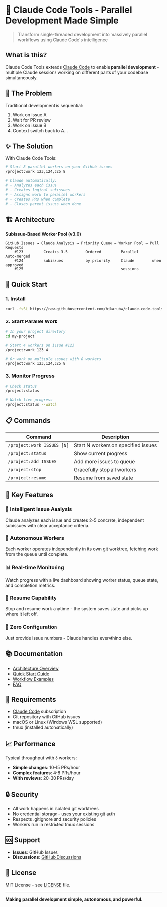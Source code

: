 # 🚀 Claude Code Tools - Parallel Development Made Simple

> Transform single-threaded development into massively parallel workflows using Claude Code's intelligence

## What is this?

Claude Code Tools extends [Claude Code](https://claude.ai/code) to enable **parallel development** - multiple Claude sessions working on different parts of your codebase simultaneously.

## 🎯 The Problem

Traditional development is sequential:
1. Work on issue A
2. Wait for PR review
3. Work on issue B
4. Context switch back to A...

## ✨ The Solution

With Claude Code Tools:
```bash
# Start 8 parallel workers on your GitHub issues
/project:work 123,124,125 8

# Claude automatically:
# - Analyzes each issue
# - Creates logical subissues
# - Assigns work to parallel workers
# - Creates PRs when complete
# - Closes parent issues when done
```

## 🏗️ Architecture

**Subissue-Based Worker Pool (v3.0)**
```
GitHub Issues → Claude Analysis → Priority Queue → Worker Pool → Pull Requests
    #123         Creates 3-5        Ordered         Parallel      Auto-merged
    #124         subissues          by priority     Claude        when approved
    #125                                            sessions
```

## 🚀 Quick Start

### 1. Install
```bash
curl -fsSL https://raw.githubusercontent.com/hikarubw/claude-code-tools/main/install.sh | bash
```

### 2. Start Parallel Work
```bash
# In your project directory
cd my-project

# Start 4 workers on issue #123
/project:work 123 4

# Or work on multiple issues with 8 workers
/project:work 123,124,125 8
```

### 3. Monitor Progress
```bash
# Check status
/project:status

# Watch live progress
/project:status --watch
```

## 📋 Commands

| Command | Description |
|---------|-------------|
| `/project:work ISSUES [N]` | Start N workers on specified issues |
| `/project:status` | Show current progress |
| `/project:add ISSUES` | Add more issues to queue |
| `/project:stop` | Gracefully stop all workers |
| `/project:resume` | Resume from saved state |

## 🎯 Key Features

### 🤖 Intelligent Issue Analysis
Claude analyzes each issue and creates 2-5 concrete, independent subissues with clear acceptance criteria.

### 🔄 Autonomous Workers
Each worker operates independently in its own git worktree, fetching work from the queue until complete.

### 📊 Real-time Monitoring
Watch progress with a live dashboard showing worker status, queue state, and completion metrics.

### 💾 Resume Capability
Stop and resume work anytime - the system saves state and picks up where it left off.

### 🔧 Zero Configuration
Just provide issue numbers - Claude handles everything else.

## 📚 Documentation

- [Architecture Overview](docs/ARCHITECTURE.md)
- [Quick Start Guide](docs/QUICK_START.md)
- [Workflow Examples](docs/WORKFLOW.md)
- [FAQ](docs/FAQ.md)

## 🤝 Requirements

- [Claude Code](https://claude.ai/code) subscription
- Git repository with GitHub issues
- macOS or Linux (Windows WSL supported)
- tmux (installed automatically)

## 📈 Performance

Typical throughput with 8 workers:
- **Simple changes**: 10-15 PRs/hour
- **Complex features**: 4-8 PRs/hour
- **With reviews**: 20-30 PRs/day

## 🔒 Security

- All work happens in isolated git worktrees
- No credential storage - uses your existing git auth
- Respects .gitignore and security policies
- Workers run in restricted tmux sessions

## 🆘 Support

- **Issues**: [GitHub Issues](https://github.com/hikarubw/claude-code-tools/issues)
- **Discussions**: [GitHub Discussions](https://github.com/hikarubw/claude-code-tools/discussions)

## 📄 License

MIT License - see [LICENSE](LICENSE) file.

---

**Making parallel development simple, autonomous, and powerful.**